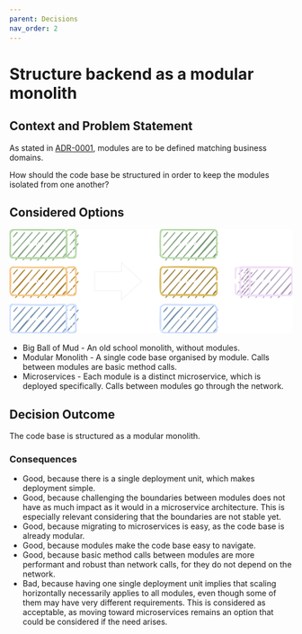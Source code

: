 ```yaml
---
parent: Decisions
nav_order: 2
---
```


# Structure backend as a modular monolith

## Context and Problem Statement

As stated in [ADR-0001](0001-isolate-domains-with-hexagonal-architecture.md), modules are to be defined matching business domains.

How should the code base be structured in order to keep the modules isolated from one another?

## Considered Options

<picture>
  <source media="(prefers-color-scheme: light)" srcset="../images/light-shared_kernel.svg" />
  <img src="../images/dark-shared_kernel.svg" alt="Shared Kernel" title="Shared Kernel" />
</picture>

* Big Ball of Mud - An old school monolith, without modules.
* Modular Monolith - A single code base organised by module. Calls between modules are basic method calls.
* Microservices - Each module is a distinct microservice, which is deployed specifically. Calls between modules go through the network.

## Decision Outcome

The code base is structured as a modular monolith.

### Consequences

* Good, because there is a single deployment unit, which makes deployment simple.
* Good, because challenging the boundaries between modules does not have as much impact as it would in a microservice architecture. This is especially relevant considering that the boundaries are not stable yet.
* Good, because migrating to microservices is easy, as the code base is already modular.
* Good, because modules make the code base easy to navigate.
* Good, because basic method calls between modules are more performant and robust than network calls, for they do not depend on the network.
* Bad, because having one single deployment unit implies that scaling horizontally necessarily applies to all modules, even though some of them may have very different requirements.
  This is considered as acceptable, as moving toward microservices remains an option that could be considered if the need arises.

